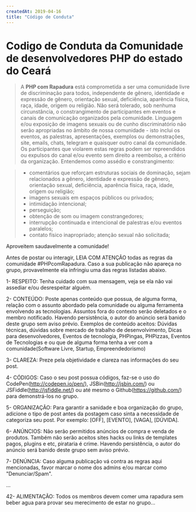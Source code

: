 ```yaml
---
createdAt: 2019-04-16
title: "Código de Conduta"
---
```


# Codigo de Conduta da Comunidade de desenvolvedores PHP do estado do Ceará

> A **PHP com Rapadura** está comprometida a ser uma comunidade livre de discriminação para todos, independente de gênero, identidade e expressão de gênero, orientação sexual, deficiência, aparência física, raça, idade, origem ou religião.
> Não será tolerado, sob nenhuma circunstância, o constrangimento de participantes em eventos e canais de comunicação organizados pela comunidade.
> Linguagem e/ou exposição de imagens sexuais ou de cunho discriminatório não serão apropriadas no âmbito de nossa comunidade - isto inclui os eventos, as palestras, apresentações, exemplos ou demonstrações, site, emails, chats, telegram e quaisquer outro canal da comunidade.
> Os participantes que violarem estas regras podem ser repreendidos ou expulsos do canal e/ou evento sem direito a reembolso, a critério da organização.
> Entendemos como assédio e constrangimento:

> * comentários que reforçam estruturas sociais de dominação, sejam relacionados a gênero, identidade e expressão de gênero, orientação sexual, deficiência, aparência física, raça, idade, origem ou religião;
> * imagens sexuais em espaços públicos ou privados; 
> * intimidação intencional; 
> * perseguição;
> * obtenção de som ou imagem constrangedores;
> * interrupção continuada e intencional de palestras e/ou eventos paralelos;
> * contato físico inapropriado; atenção sexual não solicitada;

Aproveitem saudavelmente a comunidade!

Antes de postar ou interagir, LEIA COM ATENÇÃO todas as regras da comunidade #PHPcomRapadura.
Caso a sua publicação não apareça no grupo, provavelmente ela infringiu uma das regras listadas abaixo.

1- RESPEITO: Tenha cuidado com sua mensagem, veja se ela não vai assediar e/ou desrespeitar alguém. 

2- CONTEÚDO: Poste apenas conteúdo que possua, de alguma forma, relação com o assunto abordado pela comunidade ou alguma ferramenta envolvendo as tecnologias. Assuntos fora do contexto serão deletados e o membro notificado. Havendo persistência, o autor do anúncio será banido deste grupo sem aviso prévio. Exemplos de conteúdo aceitos: Dúvidas técnicas, dúvidas sobre mercado de trabalho de desenvolvimento, Dicas para desenvolvedores, Eventos de tecnologia, PHPingas, PHPizzas, Eventos de Tecnologias e ou que de alguma forma tenha a ver com a comunidade(Software Livre, Startup, Empreendedorismo)

3- CLAREZA: Preze pela objetividade e clareza nas informações do seu post. 

4- CÓDIGOS: Caso o seu post possua códigos, faz-se o uso do CodePen(http://codepen.io/pen/), JSBin(http://jsbin.com/) ou JSFiddle(http://jsfiddle.net/) ou até mesmo o Github(https://github.com/) para demonstrá-los no grupo.

5- ORGANIZAÇÃO: Para garantir a sanidade e boa organização do grupo, adicione o tipo de post antes da postagem caso sinta a necessidade de categoriza seu post. Por exemplo: [OFF], [EVENTO], [VAGA], [DÚVIDA].

6- ANÚNCIOS: Não serão permitidos anúncios de compra e venda de produtos. Também não serão aceitos sites hacks ou links de templates pagos, plugins e etc, pirataria é crime. Havendo persistência, o autor do anúncio será banido deste grupo sem aviso prévio.

7- DENÚNCIA: Caso alguma publicação vá contra as regras aqui mencionadas, favor marcar o nome dos admins e/ou marcar como "Denunciar/Spam".

...

42- ALIMENTAÇÃO: Todos os membros devem comer uma rapadura sem beber agua para provar seu merecimento de estar no grupo...
